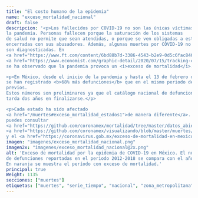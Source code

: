 ```yaml
---
title: "El costo humano de la epidemia"
name: "exceso_mortalidad_nacional"
draft: false
descripcion: '<p>Los fallecidos por COVID-19 no son las únicas víctimas de
la pandemia. Personas fallecen porque la saturación de los sistemas
de salud no permite que sean atendidas, o porque se ven obligadas a estar
encerradas con sus abusadores. Además, algunas muertes por COVID-19 no
son diagnosticadas. En
<a href="https://www.ft.com/content/6bd88b7d-3386-4543-b2e9-0d5c6fac846c" target="_blank">numerosos</a>
<a href="https://www.economist.com/graphic-detail/2020/07/15/tracking-covid-19-excess-deaths-across-countries">países</a>
se ha observado que la pandemia provoca un <i>exceso de mortalidad</i>.</p>

<p>En México, desde el inicio de la pandemia y hasta el 13 de febrero de 2021
se han registrado <b>68% más defunciones</b> que en el mismo periodo de años
previos.
Estos números son preliminares ya que el catálogo nacional de defunciones
tarda dos años en finalizarse.</p>

<p>Cada estado ha sido afectado
<a href="/muertes#exceso_mortalidad_estados1">de manera diferente</a>. También
puedes consultar
<a href="https://github.com/coronamex/mortalidad/tree/master/datos_abiertos" target="_blank">los datos</a>,
<a href="https://github.com/coronamex/visualizando/blob/master/muertes/exceso_mortalidad.r" target="_blank">el código</a>,
y el <a href="https://coronavirus.gob.mx/exceso-de-mortalidad-en-mexico/" target="_blank">análisis del gobierno</a>.</p>'
imagen: "imagenes/exceso_mortalidad_nacional.png"
imagen2x: "imagenes/exceso_mortalidad_nacional@2x.png"
alt: 'Exceso de mortalidad por la epidemia de COVID-19 en México. El número
de defunciones reportadas en el periodo 2012-2018 se compara con el año 2020.
En naranja se muestra el período con exceso de mortalidad.'
principal: true
Weight: 1135
secciones: ["muertes"]
etiquetas: ["muertes", "serie_tiempo", "nacional", "zona_metropolitana", "estimado"]
---
```

